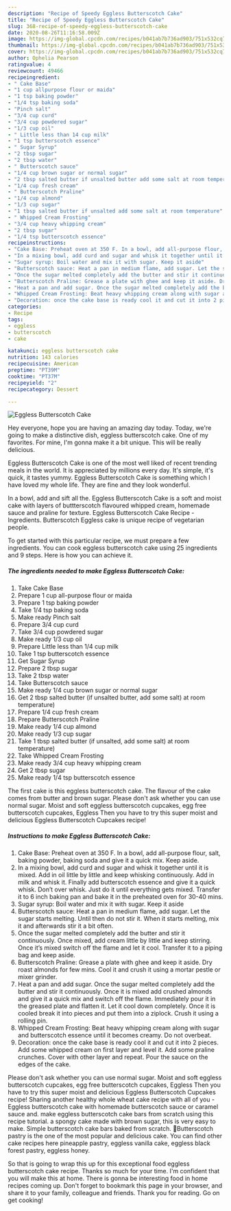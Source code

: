 ```yaml
---
description: "Recipe of Speedy Eggless Butterscotch Cake"
title: "Recipe of Speedy Eggless Butterscotch Cake"
slug: 368-recipe-of-speedy-eggless-butterscotch-cake
date: 2020-08-26T11:16:58.009Z
image: https://img-global.cpcdn.com/recipes/b041ab7b736ad903/751x532cq70/eggless-butterscotch-cake-recipe-main-photo.jpg
thumbnail: https://img-global.cpcdn.com/recipes/b041ab7b736ad903/751x532cq70/eggless-butterscotch-cake-recipe-main-photo.jpg
cover: https://img-global.cpcdn.com/recipes/b041ab7b736ad903/751x532cq70/eggless-butterscotch-cake-recipe-main-photo.jpg
author: Ophelia Pearson
ratingvalue: 4
reviewcount: 49466
recipeingredient:
- " Cake Base"
- "1 cup allpurpose flour or maida"
- "1 tsp baking powder"
- "1/4 tsp baking soda"
- "Pinch salt"
- "3/4 cup curd"
- "3/4 cup powdered sugar"
- "1/3 cup oil"
- " Little less than 14 cup milk"
- "1 tsp butterscotch essence"
- " Sugar Syrup"
- "2 tbsp sugar"
- "2 tbsp water"
- " Butterscotch sauce"
- "1/4 cup brown sugar or normal sugar"
- "2 tbsp salted butter if unsalted butter add some salt at room temperature"
- "1/4 cup fresh cream"
- " Butterscotch Praline"
- "1/4 cup almond"
- "1/3 cup sugar"
- "1 tbsp salted butter if unsalted add some salt at room temperature"
- " Whipped Cream Frosting"
- "3/4 cup heavy whipping cream"
- "2 tbsp sugar"
- "1/4 tsp butterscotch essence"
recipeinstructions:
- "Cake Base: Preheat oven at 350 F. In a bowl, add all-purpose flour, salt, baking powder, baking soda and give it a quick mix. Keep aside."
- "In a mixing bowl, add curd and sugar and whisk it together until it is mixed. Add in oil little by little and keep whisking continuously. Add in milk and whisk it. Finally add butterscotch essence and give it a quick whisk. Don’t over whisk. Just do it until everything gets mixed. Transfer it to 6 inch baking pan and bake it in the preheated oven for 30-40 mins."
- "Sugar syrup: Boil water and mix it with sugar. Keep it aside"
- "Butterscotch sauce: Heat a pan in medium flame, add sugar. Let the sugar starts melting. Until then do not stir it. When it starts melting, mix it and afterwards stir it a bit often."
- "Once the sugar melted completely add the butter and stir it continuously. Once mixed, add cream little by little and keep stirring. Once it’s mixed switch off the flame and let it cool. Transfer it to a piping bag and keep aside."
- "Butterscotch Praline: Grease a plate with ghee and keep it aside. Dry roast almonds for few mins. Cool it and crush it using a mortar pestle or mixer grinder."
- "Heat a pan and add sugar. Once the sugar melted completely add the butter and stir it continuously. Once it is mixed add crushed almonds and give it a quick mix and switch off the flame. Immediately pour it in the greased plate and flatten it. Let it cool down completely. Once it is cooled break it into pieces and put them into a ziplock. Crush it using a rolling pin."
- "Whipped Cream Frosting: Beat heavy whipping cream along with sugar and butterscotch essence until it becomes creamy. Do not overbeat."
- "Decoration: once the cake base is ready cool it and cut it into 2 pieces. Add some whipped cream on first layer and level it. Add some praline crunches. Cover with other layer and repeat. Pour the sauce on the edges of the cake."
categories:
- Recipe
tags:
- eggless
- butterscotch
- cake

katakunci: eggless butterscotch cake 
nutrition: 143 calories
recipecuisine: American
preptime: "PT39M"
cooktime: "PT37M"
recipeyield: "2"
recipecategory: Dessert

---
```



![Eggless Butterscotch Cake](https://img-global.cpcdn.com/recipes/b041ab7b736ad903/751x532cq70/eggless-butterscotch-cake-recipe-main-photo.jpg)

Hey everyone, hope you are having an amazing day today. Today, we're going to make a distinctive dish, eggless butterscotch cake. One of my favorites. For mine, I'm gonna make it a bit unique. This will be really delicious.

Eggless Butterscotch Cake is one of the most well liked of recent trending meals in the world. It is appreciated by millions every day. It's simple, it's quick, it tastes yummy. Eggless Butterscotch Cake is something which I have loved my whole life. They are fine and they look wonderful.

In a bowl, add and sift all the. Eggless Butterscotch Cake is a soft and moist cake with layers of buttterscotch flavoured whipped cream, homemade sauce and praline for texture. Eggless Butterscotch Cake Recipe - Ingredients. Butterscotch Eggless cake is unique recipe of vegetarian people.


To get started with this particular recipe, we must prepare a few ingredients. You can cook eggless butterscotch cake using 25 ingredients and 9 steps. Here is how you can achieve it.

<!--inarticleads1-->

##### The ingredients needed to make Eggless Butterscotch Cake:

1. Take  Cake Base
1. Prepare 1 cup all-purpose flour or maida
1. Prepare 1 tsp baking powder
1. Take 1/4 tsp baking soda
1. Make ready Pinch salt
1. Prepare 3/4 cup curd
1. Take 3/4 cup powdered sugar
1. Make ready 1/3 cup oil
1. Prepare  Little less than 1/4 cup milk
1. Take 1 tsp butterscotch essence
1. Get  Sugar Syrup
1. Prepare 2 tbsp sugar
1. Take 2 tbsp water
1. Take  Butterscotch sauce
1. Make ready 1/4 cup brown sugar or normal sugar
1. Get 2 tbsp salted butter (if unsalted butter, add some salt) at room temperature)
1. Prepare 1/4 cup fresh cream
1. Prepare  Butterscotch Praline
1. Make ready 1/4 cup almond
1. Make ready 1/3 cup sugar
1. Take 1 tbsp salted butter (if unsalted, add some salt) at room temperature)
1. Take  Whipped Cream Frosting
1. Make ready 3/4 cup heavy whipping cream
1. Get 2 tbsp sugar
1. Make ready 1/4 tsp butterscotch essence


The first cake is this eggless butterscotch cake. The flavour of the cake comes from butter and brown sugar. Please don&#39;t ask whether you can use normal sugar. Moist and soft eggless butterscotch cupcakes, egg free butterscotch cupcakes, Eggless Then you have to try this super moist and delicious Eggless Butterscotch Cupcakes recipe! 

<!--inarticleads2-->

##### Instructions to make Eggless Butterscotch Cake:

1. Cake Base: Preheat oven at 350 F. In a bowl, add all-purpose flour, salt, baking powder, baking soda and give it a quick mix. Keep aside.
1. In a mixing bowl, add curd and sugar and whisk it together until it is mixed. Add in oil little by little and keep whisking continuously. Add in milk and whisk it. Finally add butterscotch essence and give it a quick whisk. Don’t over whisk. Just do it until everything gets mixed. Transfer it to 6 inch baking pan and bake it in the preheated oven for 30-40 mins.
1. Sugar syrup: Boil water and mix it with sugar. Keep it aside
1. Butterscotch sauce: Heat a pan in medium flame, add sugar. Let the sugar starts melting. Until then do not stir it. When it starts melting, mix it and afterwards stir it a bit often.
1. Once the sugar melted completely add the butter and stir it continuously. Once mixed, add cream little by little and keep stirring. Once it’s mixed switch off the flame and let it cool. Transfer it to a piping bag and keep aside.
1. Butterscotch Praline: Grease a plate with ghee and keep it aside. Dry roast almonds for few mins. Cool it and crush it using a mortar pestle or mixer grinder.
1. Heat a pan and add sugar. Once the sugar melted completely add the butter and stir it continuously. Once it is mixed add crushed almonds and give it a quick mix and switch off the flame. Immediately pour it in the greased plate and flatten it. Let it cool down completely. Once it is cooled break it into pieces and put them into a ziplock. Crush it using a rolling pin.
1. Whipped Cream Frosting: Beat heavy whipping cream along with sugar and butterscotch essence until it becomes creamy. Do not overbeat.
1. Decoration: once the cake base is ready cool it and cut it into 2 pieces. Add some whipped cream on first layer and level it. Add some praline crunches. Cover with other layer and repeat. Pour the sauce on the edges of the cake.


Please don&#39;t ask whether you can use normal sugar. Moist and soft eggless butterscotch cupcakes, egg free butterscotch cupcakes, Eggless Then you have to try this super moist and delicious Eggless Butterscotch Cupcakes recipe! Sharing another healthy whole wheat cake recipe with all of you - Eggless butterscotch cake with homemade butterscotch sauce or caramel sauce and. make eggless butterscotch cake bars from scratch using this recipe tutorial. a spongy cake made with brown sugar, this is very easy to make. Simple butterscotch cake bars baked from scratch. 🍰Butterscotch pastry is the one of the most popular and delicious cake. You can find other cake recipes here pineapple pastry, eggless vanilla cake, eggless black forest pastry, eggless honey. 

So that is going to wrap this up for this exceptional food eggless butterscotch cake recipe. Thanks so much for your time. I'm confident that you will make this at home. There is gonna be interesting food in home recipes coming up. Don't forget to bookmark this page in your browser, and share it to your family, colleague and friends. Thank you for reading. Go on get cooking!
